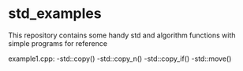 # std_examples
This repository contains some handy std and algorithm functions with simple programs for reference

example1.cpp:
  -std::copy()
  -std::copy_n()
  -std::copy_if()
  -std::move()

